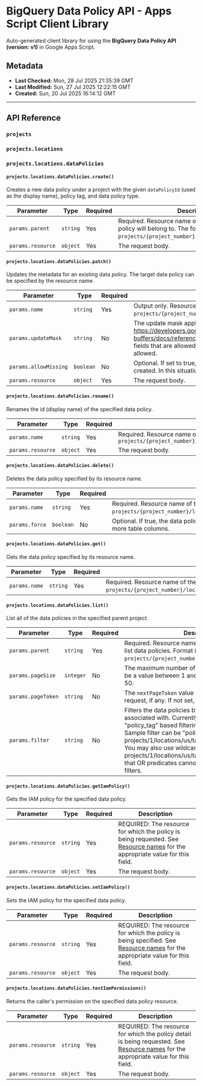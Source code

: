 # BigQuery Data Policy API - Apps Script Client Library

Auto-generated client library for using the **BigQuery Data Policy API (version: v1)** in Google Apps Script.

## Metadata

- **Last Checked:** Mon, 28 Jul 2025 21:35:39 GMT
- **Last Modified:** Sun, 27 Jul 2025 12:22:15 GMT
- **Created:** Sun, 20 Jul 2025 16:14:12 GMT



---

## API Reference

### `projects`

### `projects.locations`

### `projects.locations.dataPolicies`

#### `projects.locations.dataPolicies.create()`

Creates a new data policy under a project with the given `dataPolicyId` (used as the display name), policy tag, and data policy type.

| Parameter | Type | Required | Description |
|---|---|---|---|
| `params.parent` | `string` | Yes | Required. Resource name of the project that the data policy will belong to. The format is `projects/{project_number}/locations/{location_id}`. |
| `params.resource` | `object` | Yes | The request body. |

#### `projects.locations.dataPolicies.patch()`

Updates the metadata for an existing data policy. The target data policy can be specified by the resource name.

| Parameter | Type | Required | Description |
|---|---|---|---|
| `params.name` | `string` | Yes | Output only. Resource name of this data policy, in the format of `projects/{project_number}/locations/{location_id}/dataPolicies/{data_policy_id}`. |
| `params.updateMask` | `string` | No | The update mask applies to the resource. For the `FieldMask` definition, see https://developers.google.com/protocol-buffers/docs/reference/google.protobuf#fieldmask If not set, defaults to all of the fields that are allowed to update. Updates to the `name` and `dataPolicyId` fields are not allowed. |
| `params.allowMissing` | `boolean` | No | Optional. If set to true, and the data policy is not found, a new data policy will be created. In this situation, update_mask is ignored. |
| `params.resource` | `object` | Yes | The request body. |

#### `projects.locations.dataPolicies.rename()`

Renames the id (display name) of the specified data policy.

| Parameter | Type | Required | Description |
|---|---|---|---|
| `params.name` | `string` | Yes | Required. Resource name of the data policy to rename. The format is `projects/{project_number}/locations/{location_id}/dataPolicies/{data_policy_id}` |
| `params.resource` | `object` | Yes | The request body. |

#### `projects.locations.dataPolicies.delete()`

Deletes the data policy specified by its resource name.

| Parameter | Type | Required | Description |
|---|---|---|---|
| `params.name` | `string` | Yes | Required. Resource name of the data policy to delete. Format is `projects/{project_number}/locations/{location_id}/dataPolicies/{data_policy_id}`. |
| `params.force` | `boolean` | No | Optional. If true, the data policy will be deleted even when it is referenced by one or more table columns. |

#### `projects.locations.dataPolicies.get()`

Gets the data policy specified by its resource name.

| Parameter | Type | Required | Description |
|---|---|---|---|
| `params.name` | `string` | Yes | Required. Resource name of the requested data policy. Format is `projects/{project_number}/locations/{location_id}/dataPolicies/{data_policy_id}`. |

#### `projects.locations.dataPolicies.list()`

List all of the data policies in the specified parent project.

| Parameter | Type | Required | Description |
|---|---|---|---|
| `params.parent` | `string` | Yes | Required. Resource name of the project for which to list data policies. Format is `projects/{project_number}/locations/{location_id}`. |
| `params.pageSize` | `integer` | No | The maximum number of data policies to return. Must be a value between 1 and 1000. If not set, defaults to 50. |
| `params.pageToken` | `string` | No | The `nextPageToken` value returned from a previous list request, if any. If not set, defaults to an empty string. |
| `params.filter` | `string` | No | Filters the data policies by policy tags that they are associated with. Currently filter only supports "policy_tag" based filtering and OR based predicates. Sample filter can be "policy_tag: projects/1/locations/us/taxonomies/2/policyTags/3". You may also use wildcard such as "policy_tag: projects/1/locations/us/taxonomies/2*". Please note that OR predicates cannot be used with wildcard filters. |

#### `projects.locations.dataPolicies.getIamPolicy()`

Gets the IAM policy for the specified data policy.

| Parameter | Type | Required | Description |
|---|---|---|---|
| `params.resource` | `string` | Yes | REQUIRED: The resource for which the policy is being requested. See [Resource names](https://cloud.google.com/apis/design/resource_names) for the appropriate value for this field. |
| `params.resource` | `object` | Yes | The request body. |

#### `projects.locations.dataPolicies.setIamPolicy()`

Sets the IAM policy for the specified data policy.

| Parameter | Type | Required | Description |
|---|---|---|---|
| `params.resource` | `string` | Yes | REQUIRED: The resource for which the policy is being specified. See [Resource names](https://cloud.google.com/apis/design/resource_names) for the appropriate value for this field. |
| `params.resource` | `object` | Yes | The request body. |

#### `projects.locations.dataPolicies.testIamPermissions()`

Returns the caller's permission on the specified data policy resource.

| Parameter | Type | Required | Description |
|---|---|---|---|
| `params.resource` | `string` | Yes | REQUIRED: The resource for which the policy detail is being requested. See [Resource names](https://cloud.google.com/apis/design/resource_names) for the appropriate value for this field. |
| `params.resource` | `object` | Yes | The request body. |